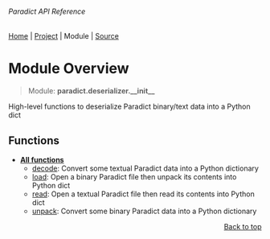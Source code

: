 ###### Paradict API Reference
[Home](/docs/api/README.md) | [Project](/README.md) | Module | [Source](/paradict/deserializer/__init__.py)

# Module Overview
> Module: **paradict.deserializer.\_\_init\_\_**

High-level functions to deserialize Paradict binary/text data into a Python dict

## Functions
- [**All functions**](/docs/api/modules/paradict/deserializer/__init__/funcs.md)
    - [decode](/docs/api/modules/paradict/deserializer/__init__/funcs.md#decode): Convert some textual Paradict data into a Python dictionary
    - [load](/docs/api/modules/paradict/deserializer/__init__/funcs.md#load): Open a binary Paradict file then unpack its contents into Python dict
    - [read](/docs/api/modules/paradict/deserializer/__init__/funcs.md#read): Open a textual Paradict file then read its contents into Python dict
    - [unpack](/docs/api/modules/paradict/deserializer/__init__/funcs.md#unpack): Convert some binary Paradict data into a Python dictionary

<p align="right"><a href="#paradict-api-reference">Back to top</a></p>
